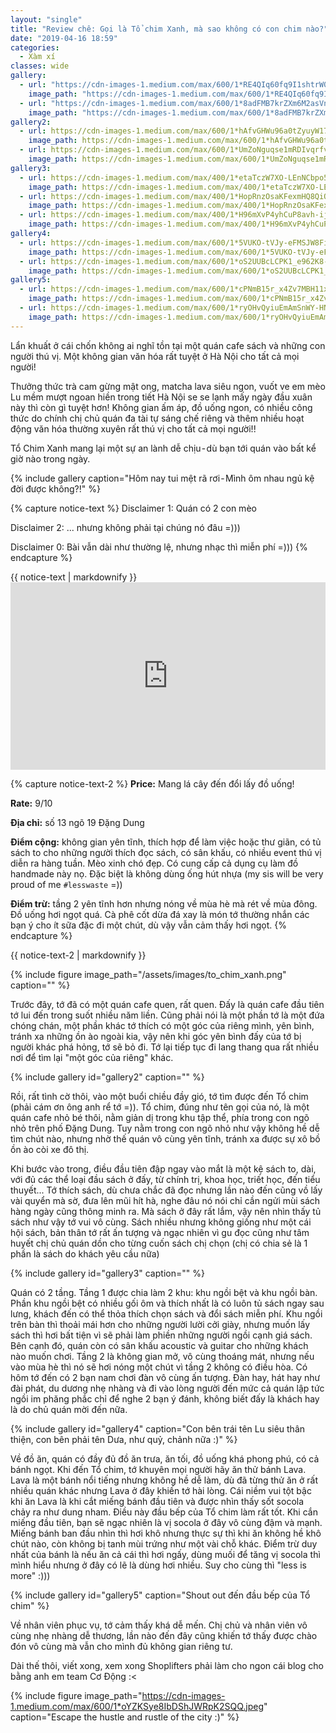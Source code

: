 ```yaml
---
layout: "single"
title: "Review chê: Gọi là Tổ chim Xanh, mà sao không có con chim nào?"
date: "2019-04-16 18:59"
categories:
  - Xàm xí
classes: wide
gallery:
  - url: "https://cdn-images-1.medium.com/max/600/1*RE4QIq60fq9I1shtrW0aGQ.jpeg"
    image_path: "https://cdn-images-1.medium.com/max/600/1*RE4QIq60fq9I1shtrW0aGQ.jpeg"
  - url: "https://cdn-images-1.medium.com/max/600/1*8adFMB7krZXm6M2asVn6TQ.jpeg"
    image_path: "https://cdn-images-1.medium.com/max/600/1*8adFMB7krZXm6M2asVn6TQ.jpeg"
gallery2:
  - url: https://cdn-images-1.medium.com/max/600/1*hAfvGHWu96a0tZyuyW17DA.jpeg
    image_path: https://cdn-images-1.medium.com/max/600/1*hAfvGHWu96a0tZyuyW17DA.jpeg
  - url: https://cdn-images-1.medium.com/max/600/1*UmZoNguqse1mRDIvqrfv2A.jpeg
    image_path: https://cdn-images-1.medium.com/max/600/1*UmZoNguqse1mRDIvqrfv2A.jpeg
gallery3:
  - url: https://cdn-images-1.medium.com/max/400/1*etaTczW7XO-LEnNCbpo5VA.jpeg
    image_path: https://cdn-images-1.medium.com/max/400/1*etaTczW7XO-LEnNCbpo5VA.jpeg
  - url: https://cdn-images-1.medium.com/max/400/1*HopRnzOsaKFexmHQ8QiQbg.jpeg
    image_path: https://cdn-images-1.medium.com/max/400/1*HopRnzOsaKFexmHQ8QiQbg.jpeg
  - url: https://cdn-images-1.medium.com/max/400/1*H96mXvP4yhCuP8avh-ijLw.jpeg
    image_path: https://cdn-images-1.medium.com/max/400/1*H96mXvP4yhCuP8avh-ijLw.jpeg
gallery4:
  - url: https://cdn-images-1.medium.com/max/600/1*5VUKO-tVJy-eFMSJW8Fi2g.jpeg
    image_path: https://cdn-images-1.medium.com/max/600/1*5VUKO-tVJy-eFMSJW8Fi2g.jpeg
  - url: https://cdn-images-1.medium.com/max/600/1*oS2UUBcLCPK1_e962K8-6A.jpeg
    image_path: https://cdn-images-1.medium.com/max/600/1*oS2UUBcLCPK1_e962K8-6A.jpeg
gallery5:
  - url: https://cdn-images-1.medium.com/max/600/1*cPNmB15r_x4Zv7MBH11xkA.jpeg
    image_path: https://cdn-images-1.medium.com/max/600/1*cPNmB15r_x4Zv7MBH11xkA.jpeg
  - url: https://cdn-images-1.medium.com/max/600/1*ryOHvQyiuEmAmSnWY-HNJQ.jpeg
    image_path: https://cdn-images-1.medium.com/max/600/1*ryOHvQyiuEmAmSnWY-HNJQ.jpeg
---
```


Lẩn khuất ở cái chốn không ai nghĩ tồn tại một quán cafe sách và những con người thú vị. Một không gian văn hóa rất tuyệt ở Hà Nội cho tất cả mọi người!

Thưởng thức trà cam gừng mật ong, matcha lava siêu ngon, vuốt ve em mèo Lu mềm mượt ngoan hiền trong tiết Hà Nội se se lạnh mấy ngày đầu xuân này thì còn gì tuyệt hơn! Không gian ấm áp, đồ uống ngon, có nhiều công thức do chính chị chủ quán đa tài tự sáng chế riêng và thêm nhiều hoạt động văn hóa thường xuyên rất thú vị cho tất cả mọi người!!

Tổ Chim Xanh mang lại một sự an lành dễ chịu - dù bạn tới quán vào bất kể giờ nào trong ngày.

{% include gallery caption="Hôm nay tui mệt rã rơi - Mình ôm nhau ngủ kệ đời được không?!" %}


{% capture notice-text %}
Disclaimer 1: Quán có 2 con mèo

Disclaimer 2: ... nhưng không phải tại chúng nó đâu =)))

Disclaimer 0: Bài vẫn dài như thường lệ, nhưng nhạc thì miễn phí =)))
{% endcapture %}

<div class="notice--info">
  {{ notice-text | markdownify }}
</div>

<iframe width="100%" height="300" scrolling="no" frameborder="no" allow="autoplay" src="https://w.soundcloud.com/player/?url=https%3A//api.soundcloud.com/tracks/314123573&color=%23ff5500&auto_play=true&hide_related=false&show_comments=true&show_user=true&show_reposts=false&show_teaser=true&visual=true"></iframe>

{% capture notice-text-2 %}
**Price:** Mang lá cây đến đổi lấy đồ uống!

**Rate:** 9/10

**Địa chỉ:** số 13 ngõ 19 Đặng Dung

**Điểm cộng:** không gian yên tĩnh, thích hợp để làm việc hoặc thư giãn, có tủ sách to cho những người thích đọc sách, có sân khấu, có nhiều event thú vị diễn ra hàng tuần. Mèo xinh chó đẹp. Có cung cấp cả dụng cụ làm đồ handmade này nọ. Đặc biệt là không dùng ống hút nhựa (my sis will be very proud of me `#lesswaste` =))

**Điểm trừ:** tầng 2 yên tĩnh hơn nhưng nóng về mùa hè mà rét về mùa đông. Đồ uống hơi ngọt quá. Cà phê cốt dừa đá xay là món tớ thường nhắn các bạn ý cho ít sữa đặc đi một chút, dù vậy vẫn cảm thấy hơi ngọt.
{% endcapture %}

<div class="notice--danger">
  {{ notice-text-2 | markdownify }}
</div>


{% include figure image_path="/assets/images/to_chim_xanh.png" caption="" %}

Trước đây, tớ đã có một quán cafe quen, rất quen. Đấy là quán cafe đầu tiên tớ lui đến trong suốt nhiều năm liền. Cũng phải nói là một phần tớ là một đứa chóng chán, một phần khác tớ thích có một góc của riêng mình, yên bình, tránh xa những ồn ào ngoài kia, vậy nên khi góc yên bình đấy của tớ bị người khác phá hỏng, tớ sẽ bỏ đi. Tớ lại tiếp tục đi lang thang qua rất nhiều nơi để tìm lại "một góc của riêng" khác.

{% include gallery id="gallery2" caption="" %}

Rồi, rất tình cờ thôi, vào một buổi chiều đầy gió, tớ tìm được đến Tổ chim (phải cám ơn ông anh rể tớ =)). Tổ chim, đúng như tên gọi của nó, là một quán cafe nhỏ bé thôi, nằm giản dị trong khu tập thể, phía trong con ngõ nhỏ trên phố Đặng Dung. Tuy nằm trong con ngõ nhỏ như vậy không hề dễ tìm chút nào, nhưng nhờ thế quán vô cùng yên tĩnh, tránh xa được sự xô bồ ồn ào còi xe đô thị.

Khi bước vào trong, điều đầu tiên đập ngay vào mắt là một kệ sách to, dài, với đủ các thể loại đầu sách ở đấy, từ chính trị, khoa học, triết học, đến tiểu thuyết... Tớ thích sách, dù chưa chắc đã đọc nhưng lần nào đến cũng vồ lấy vài quyển mà sờ, đưa lên mũi hít hà, nghe đâu nó nói chỉ cần ngửi mùi sách hàng ngày cũng thông minh ra. Mà sách ở đây rất lắm, vậy nên nhìn thấy tủ sách như vậy tớ vui vô cùng. Sách nhiều nhưng không giống như một cái hội sách, bản thân tớ rất ấn tượng và ngạc nhiên vì gu đọc cũng như tâm huyết chị chủ quán dồn cho từng cuốn sách chị chọn (chị có chia sẻ là 1 phần là sách do khách yêu cầu nữa)

{% include gallery id="gallery3" caption="" %}

Quán có 2 tầng. Tầng 1 được chia làm 2 khu: khu ngồi bệt và khu ngồi bàn. Phần khu ngồi bệt có nhiều gối ôm và thích nhất là có luôn tủ sách ngay sau lưng, khách đến có thể thỏa thích chọn sách và đổi sách miễn phí. Khu ngồi trên bàn thì thoải mái hơn cho những người lười cởi giày, nhưng muốn lấy sách thì hơi bất tiện vì sẽ phải làm phiền những người ngồi cạnh giá sách. Bên cạnh đó, quán còn có sân khấu acoustic và guitar cho những khách nào muốn chơi. Tầng 2 là không gian mở, vô cùng thoáng mát, nhưng nếu vào mùa hè thì nó sẽ hơi nóng một chút vì tầng 2 không có điều hòa. Có hôm tớ đến có 2 bạn nam chơi đàn vô cùng ấn tượng. Đàn hay, hát hay như đài phát, du dương nhẹ nhàng và đi vào lòng người đến mức cả quán lập tức ngồi im phăng phắc chỉ để nghe 2 bạn ý đánh, không biết đấy là khách hay là do chủ quán mời đến nữa.

{% include gallery id="gallery4" caption="Con bên trái tên Lu siêu thân thiện, con bên phải tên Dưa, như quỷ, chảnh nữa :)" %}

Về đồ ăn, quán có đầy đủ đồ ăn trưa, ăn tối, đồ uống khá phong phú, có cả bánh ngọt. Khi đến Tổ chim, tớ khuyên mọi người hãy ăn thử bánh Lava. Lava là một bánh nổi tiếng nhưng không hề dễ làm, dù đã từng thử ăn ở rất nhiều quán khác nhưng Lava ở đây khiến tớ hài lòng. Cái niềm vui tột bậc khi ăn Lava là khi cắt miếng bánh đầu tiên và được nhìn thấy sốt socola chảy ra như dung nham. Điều này đầu bếp của Tổ chim làm rất tốt. Khi cắn miếng đầu tiên, bạn sẽ ngạc nhiên là vị socola ở đây vô cùng đậm và mạnh. Miếng bánh ban đầu nhìn thì hơi khô nhưng thực sự thì khi ăn không hề khô chút nào, còn không bị tanh mùi trứng như một vài chỗ khác. Điểm trừ duy nhất của bánh là nếu ăn cả cái thì hơi ngấy, dùng muối để tăng vị socola thì mình hiểu nhưng ở đây có lẽ là dùng hơi nhiều. Suy cho cùng thì "less is more" :)))

{% include gallery id="gallery5" caption="Shout out đến đầu bếp của Tổ chim" %}

Về nhân viên phục vụ, tớ cảm thấy khá dễ mến. Chị chủ và nhân viên vô cùng nhẹ nhàng dễ thương, lần nào đến đây cũng khiến tớ thấy được chào đón vô cùng mà vẫn cho mình đủ không gian riêng tư.

Dài thế thôi, viết xong, xem xong Shoplifters phải làm cho ngon cái blog cho bằng anh em team Cơ Động :<

{% include figure image_path="https://cdn-images-1.medium.com/max/600/1*oYZKSye8IbDShJWRpK2SQQ.jpeg" caption="Escape the hustle and rustle of the city :)" %}
